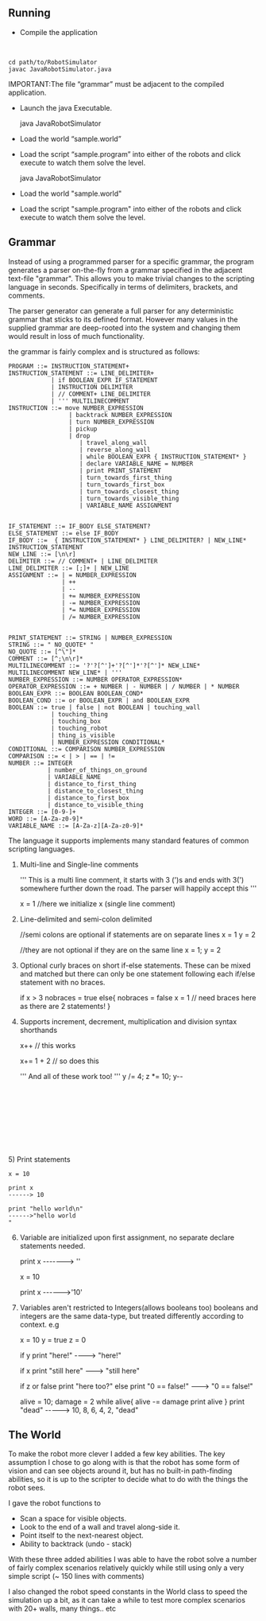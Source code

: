 ## Running

* Compile the application

<br/>

    cd path/to/RobotSimulator
    javac JavaRobotSimulator.java

IMPORTANT:The file “grammar” must be adjacent to the compiled application.
* Launch the java Executable.

    java JavaRobotSimulator

* Load the world “sample.world”
* Load the script “sample.program” into either of the robots and click execute to watch them solve the level.


    java JavaRobotSimulator


 *    Load the world "sample.world"

 *   Load the script "sample.program" into either of the robots and
 click execute to watch them solve the level.


## Grammar
 Instead of using a programmed parser for a specific grammar, the program generates a parser on-the-fly
 from a grammar specified in the adjacent text-file "grammar". This allows you to make trivial changes to the scripting
 language in seconds. Specifically in terms of delimiters, brackets, and comments.

 The parser generator can generate a full parser for any deterministic grammar that sticks to its defined format.
 However many values in the supplied grammar are deep-rooted into the system and changing them would result
 in loss of much functionality.

 the grammar is fairly complex and is structured as follows:

    PROGRAM ::= INSTRUCTION_STATEMENT+
    INSTRUCTION_STATEMENT ::= LINE_DELIMITER+
                | if BOOLEAN_EXPR IF_STATEMENT
                | INSTRUCTION DELIMITER
                | // COMMENT+ LINE_DELIMITER
                | ''' MULTILINECOMMENT
    INSTRUCTION ::= move NUMBER_EXPRESSION
                     | backtrack NUMBER_EXPRESSION
                     | turn NUMBER_EXPRESSION
                     | pickup
                     | drop
                        | travel_along_wall
                        | reverse_along_wall
                        | while BOOLEAN_EXPR { INSTRUCTION_STATEMENT* }
                        | declare VARIABLE_NAME = NUMBER
                        | print PRINT_STATEMENT
                        | turn_towards_first_thing
                        | turn_towards_first_box
                        | turn_towards_closest_thing
                        | turn_towards_visible_thing
                        | VARIABLE_NAME ASSIGNMENT


    IF_STATEMENT ::= IF_BODY ELSE_STATEMENT?
    ELSE_STATEMENT ::= else IF_BODY
    IF_BODY ::=  { INSTRUCTION_STATEMENT* } LINE_DELIMITER? | NEW_LINE* INSTRUCTION_STATEMENT
    NEW_LINE ::= [\n\r]
    DELIMITER ::= // COMMENT+ | LINE_DELIMITER
    LINE_DELIMITER ::= [;]+ | NEW_LINE
    ASSIGNMENT ::= | = NUMBER_EXPRESSION
                   | ++
                   | --
                   | += NUMBER_EXPRESSION
                   | -= NUMBER_EXPRESSION
                   | *= NUMBER_EXPRESSION
                   | /= NUMBER_EXPRESSION


    PRINT_STATEMENT ::= STRING | NUMBER_EXPRESSION
    STRING ::= " NO_QUOTE* "
    NO_QUOTE ::= [^\"]*
    COMMENT ::= [^;\n\r]*
    MULTILINECOMMENT ::= '?'?[^']+'?[^']*'?[^']* NEW_LINE* MULTILINECOMMENT NEW_LINE* | '''
    NUMBER_EXPRESSION ::= NUMBER OPERATOR_EXPRESSION*
    OPERATOR_EXPRESSION ::= + NUMBER | - NUMBER | / NUMBER | * NUMBER
    BOOLEAN_EXPR ::= BOOLEAN BOOLEAN_COND*
    BOOLEAN_COND ::= or BOOLEAN_EXPR | and BOOLEAN_EXPR
    BOOLEAN ::= true | false | not BOOLEAN | touching_wall
                | touching_thing
                | touching_box
                | touching_robot
                | thing_is_visible
                | NUMBER_EXPRESSION CONDITIONAL*
    CONDITIONAL ::= COMPARISON NUMBER_EXPRESSION
    COMPARISON ::= < | > | == | !=
    NUMBER ::= INTEGER
               | number_of_things_on_ground
               | VARIABLE_NAME
               | distance_to_first_thing
               | distance_to_closest_thing
               | distance_to_first_box
               | distance_to_visible_thing
    INTEGER ::= [0-9-]+
    WORD ::= [A-Za-z0-9]*
    VARIABLE_NAME ::= [A-Za-z][A-Za-z0-9]*

The language it supports implements many standard features of common scripting languages.


1) Multi-line and Single-line comments

    ''' This is a multi line comment, it starts with 3 (')s
    and ends with 3(') somewhere further down the road. The parser
    will happily accept this
    '''

    x = 1 //here we initialize x (single line comment)

2) Line-delimited and semi-colon delimited

    //semi colons are optional if statements are on separate lines
    x = 1
    y = 2

    //they are not optional if they are on the same line
    x = 1; y = 2

3) Optional curly braces on short if-else statements.
These can be mixed and matched but there can only be one statement following each if/else statement with no braces.

    if x > 3
        nobraces = true
    else{
        nobraces = false
        x = 1 // need braces here as there are 2 statements!
    }

4) Supports increment, decrement, multiplication and division syntax shorthands

    x++ // this works

    x+= 1 + 2 // so does this

    '''
    And all of these
    work too!
    '''
    y /= 4; z *= 10; y--
<br/>
<br/>
<br/>
<br/>
<br/>
<br/>
<br/>
<br/>
5) Print statements

    x = 10

    print x
    ------> 10

    print "hello world\n"
    ------>"hello world
    "

6) Variable are initialized upon first assignment, no separate declare statements needed.

    print x
    -------> ''

    x = 10

    print x
    ------>'10'

7) Variables aren't restricted to Integers(allows booleans too)
booleans and integers are the same data-type, but treated differently according to context.
e.g


    x = 10
    y = true
    z = 0

    if y
        print "here!"
    ----> "here!"

    if x
        print "still here"
    ---> "still here"

    if z or false
        print "here too?"
    else
        print "0 == false!"
    ---> "0 == false!"

    alive = 10; damage = 2
    while alive{
        alive -= damage
        print alive
    }
    print "dead"
    -----> 10, 8, 6, 4, 2, "dead"

## The World
To make the robot more clever I added a few key abilities.
The key assumption I chose to go along with is that the robot has some form of vision
and can see objects around it, but has no built-in path-finding abilities, so it is up to the scripter
to decide what to do with the things the robot sees.

I gave the robot functions to

* Scan a space for visible objects.
* Look to the end of a wall and travel along-side it.
* Point itself to the next-nearest object.
* Ability to backtrack (undo - stack)

With these three added abilities I was able to have the robot solve a number of fairly complex scenarios
relatively quickly while still using only a very simple script (~ 150 lines with comments)

I also changed the robot speed constants in the World class to speed the simulation up a bit,
as it can take a while to test more complex scenarios with 20+ walls, many things.. etc
